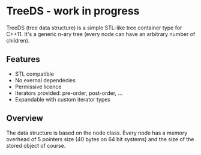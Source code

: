 # TreeDS - work in progress
TreeDS (tree data structure) is a simple STL-like tree container type for C++11. It's a generic n-ary tree (every node can
have an arbitrary number of children).

## Features
* STL compatible
* No exernal dependecies
* Permissive licence
* Iterators provided: pre-order, post-order, ...
* Expandable with custom iterator types

## Overview
The data structure is based on the node class. Every node has a memory overhead of 5 pointers size (40 bytes on 64 bit systems) and the size of the stored object of course.
